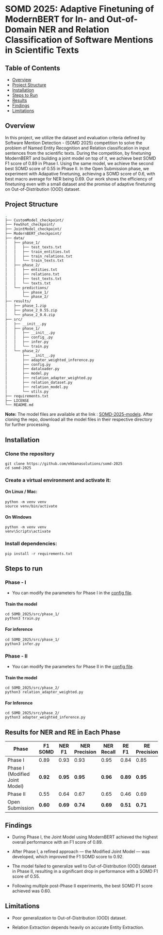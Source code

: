 # SOMD 2025: Adaptive Finetuning of ModernBERT for In- and Out-of-Domain NER and Relation Classification of Software Mentions in Scientific Texts

## Table of Contents

- [Overview](#overview)
- [Project Structure](#project-structure)
- [Installation](#installation)
- [Steps to Run](#steps-to-run)
- [Results](#results-for-ner-and-re-in-each-phase)
- [Findings](#findings)
- [Limitations](#limitations)

## Overview

In this project, we utilize the dataset and evaluation criteria defined by Software Mention Detection - (SOMD 2025)  competition to solve the problem of Named Entity Recognition and Relation classification in input sentences from the scientific texts. During the competition, by finetuning ModernBERT and building a joint model on top of it, we achieve best SOMD F1 score of $0.89$ in Phase I. Using the same model, we achieve the second best SOMD score of $0.55$ in Phase II. In the Open Submission phase, we experiment with Adapative finetuning, achieving a SOMD score of $0.6$, with best macro average for NER being $0.69$. Our work shows the efficiency of finetuning even with a small dataset and the promise of adaptive finetuning on Out-of-Distribution (OOD) dataset. 

## Project Structure

```bash
.
├── CustomModel_checkpoint/
├── FewShot_checkpoint/
├── JointModel_checkpoint/
├── ModernBERT_checkpoint/
├── data/
│   ├── phase_1/
│   │   ├── test_texts.txt
│   │   ├── train_entities.txt
│   │   ├── train_relations.txt
│   │   └── train_texts.txt
│   ├── phase_2/
│   │   ├── entities.txt
│   │   ├── relations.txt
│   │   ├── test_texts.txt
│   │   └── texts.txt
│   └── predictions/
│       ├── phase_1/
│       └── phase_2/
├── results/
│   ├── phase_1.zip
│   ├── phase_2_0.55.zip
│   └── phase_2_0.6.zip
├── src/
│   ├── __init__.py
│   ├── phase_1/
│   │   ├── __init__.py
│   │   ├── config_.py
│   │   ├── infer.py
│   │   └── train.py
│   └── phase_2/
│       ├── __init__.py
│       ├── adapter_weighted_inference.py
│       ├── config.py
│       ├── dataloader.py
│       ├── model.py
│       ├── relation_adapter_weighted.py
│       ├── relation_dataset.py
│       ├── relation_model.py
│       └── utils.py
├── requirements.txt
├── LICENSE
└── README.md
```

**Note:** The model files are available at the link : [SOMD-2025-models](https://drive.google.com/drive/folders/1OUHnB04Ljye_0_SSD_zu9TTDjJAXDvPc?usp=drive_link). After cloning the repo, download all the model files in their respective directory for further processing.

## Installation

### Clone the repository

```
git clone https://github.com/ekbanasolutions/somd-2025
cd somd-2025
```

### Create a virtual environment and activate it:

#### On Linux / Mac:

```
python -m venv venv
source venv/bin/activate 
```

#### On Windows

```
python -m venv venv
venv\Scripts\activate
```

### Install dependencies:

```
pip install -r requirements.txt
```

## Steps to run

### Phase - I

- You can modify the parameters for Phase I in the [config file](./src/phase_1/config_.py).

#### Train the model

```
cd SOMD_2025/src/phase_1/
python3 train.py
```

#### For inference

```
cd SOMD_2025/src/phase_1/
python3 infer.py
```

### Phase - II

- You can modify the parameters for Phase II in the [config file](./src/phase_2/config.py).

#### Train the model

```
cd SOMD_2025/src/phase_2/
python3 relation_adapter_weighted.py
```

#### For Inference

```
cd SOMD_2025/src/phase_2/
python3 adapter_weighted_inference.py
```

## Results for NER and RE in Each Phase

| Phase               | F1 SOMD | NER F1 | NER Precision | NER Recall | RE F1 | RE Precision | RE Recall |
|---------------------|---------|--------|----------------|------------|-------|---------------|-----------|
| Phase I             | 0.89    | 0.93   | 0.93           | 0.95       | 0.84  | 0.85          | **0.86**      |
| Phase I (Modified Joint Model)   | **0.92**    | **0.95**   | **0.95**           | **0.96**       | **0.89**  | **0.95**          | 0.85      |
| Phase II            | 0.55    | 0.64   | 0.67           | 0.65       | 0.46  | 0.69          | 0.39      |
| Open Submission     | **0.60**    | **0.69**   | **0.74**           | **0.69**       | **0.51**  | **0.71**          | **0.42**      |

## Findings

- During Phase I, the Joint Model using ModernBERT achieved the highest overall performance with an F1 score of 0.89.

- After Phase I, a refined approach — the Modified Joint Model — was developed, which improved the F1 SOMD score to 0.92.

- The model failed to generalize well to Out-of-Distribution (OOD) dataset in Phase II, resulting in a significant drop in performance with a SOMD F1 score of 0.55.

- Following multiple post-Phase II experiments, the best SOMD F1 score achieved was 0.60.

## Limitations

- Poor generalization to Out-of-Distribution (OOD) dataset.

- Relation Extraction depends heavily on accurate Entity Extraction.
